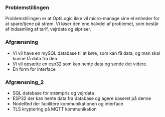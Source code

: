 ### Problemstillingen
Problemstillingen er at OptiLogic ikke vil micro-manage sine el enheder for at spare/tjene på strøm. Vi løser den ene halvdel af problemet, som består af indsamling af tarif, vejrdata og elpriser. 

### Afgrænsning
- Vi vil have en mySQL database til at køre, som kan få data, og man skal kunne få data fra den.
- Vi vil opsætte en esp32 som kan hente data og sende det videre.
- En form for interface

### Afgrænsning_2

- SQL database for strømpris og vejrdata
- ESP32 der kan hente data fra database og agere baseret på denne
- NodeRed der facilitere kommunikationen og interface
- TLS kryptering på MQTT kommunikation
